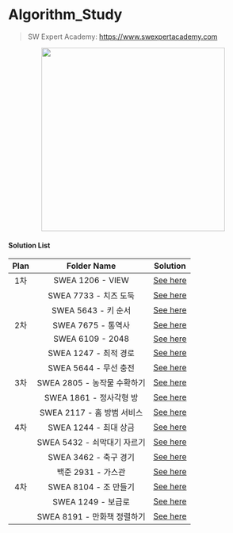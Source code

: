 # Algorithm_Study

> SW Expert Academy: https://www.swexpertacademy.com <br>

<p align="center">
    <a href="https://www.swexpertacademy.com">
        <img width=370 src="https://www.swexpertacademy.com/main/images/sw_img/main_logo.png">
    </a>
</p>

#### Solution List

|        Plan         |     Folder Name     |                                                Solution                                                |
|:-------------------:|:-------------------:|:------------------------------------------------------------------------------------------------------:|
|         1차          |   SWEA 1206 - VIEW  | [See here](https://github.com/LeeSongA/Algorithm_Study/tree/master/SWEA%201206%20-%20VIEW)            |
|                     | SWEA 7733 - 치즈 도둑  | [See here](https://github.com/LeeSongA/Algorithm_Study/tree/master/SWEA%207733%20-%20치즈%20도둑)                |
|                     |  SWEA 5643 - 키 순서  | [See here](https://github.com/LeeSongA/Algorithm_Study/tree/master/SWEA%205643%20-%20키%20순서)                |
|         2차          |   SWEA 7675 - 통역사  | [See here](https://github.com/LeeSongA/Algorithm_Study/tree/master/SWEA%207675%20-%20%ED%86%B5%EC%97%AD%EC%82%AC)                |
|                     |   SWEA 6109 - 2048  | [See here](https://github.com/LeeSongA/Algorithm_Study/tree/master/SWEA%206109%20-%202048)                |
|                     | SWEA 1247 - 최적 경로  | [See here](https://github.com/LeeSongA/Algorithm_Study/tree/master/SWEA%201247%20-%20%EC%B5%9C%EC%A0%81%EA%B2%BD%EB%A1%9C)                |
|                     | SWEA 5644 - 무선 충전  | [See here](https://github.com/LeeSongA/Algorithm_Study/tree/master/SWEA%205644%20-%20무선%20충전)                |
|         3차          | SWEA 2805 - 농작물 수확하기 | [See here](https://github.com/LeeSongA/Algorithm_Study/tree/master/SWEA%202805%20-%20농작물%20수확하기)                |
|                     | SWEA 1861 - 정사각형 방 | [See here](https://github.com/LeeSongA/Algorithm_Study/tree/master/SWEA%202861%20-%20정사각형%20방)                |
|                     | SWEA 2117 - 홈 방범 서비스 | [See here](https://github.com/LeeSongA/Algorithm_Study/tree/master/SWEA%202117%20-%20홈%20방범%20서비스)                |
|         4차          |   SWEA 1244 - 최대 상금  | [See here](https://github.com/LeeSongA/Algorithm_Study/tree/master/SWEA%201244%20-%20최대%20상금)                |
|                     |SWEA 5432 - 쇠막대기 자르기 | [See here](https://github.com/LeeSongA/Algorithm_Study/tree/master/SWEA%205432%20-%20쇠막대%20자르기)                |
|                     | SWEA 3462 - 축구 경기 | [See here](https://github.com/LeeSongA/Algorithm_Study/tree/master/SWEA%203462%20-%20축구%20경기)                |
|                     | 백준 2931 - 가스관 | [See here](https://github.com/LeeSongA/Algorithm_Study/tree/master/백준%202931%20-%20가스관)                |
|         4차          |   SWEA 8104 - 조 만들기 | [See here](https://github.com/LeeSongA/Algorithm_Study/tree/master/SWEA%208014%20-%20%20조%20만들기)                |
|                     |SWEA 1249 - 보급로 | [See here](https://github.com/LeeSongA/Algorithm_Study/tree/master/SWEA%201249%20-%20보급로)                |
|                     | SWEA 8191 - 만화책 정렬하기 | [See here](https://github.com/LeeSongA/Algorithm_Study/tree/master/SWEA%208191%20-%20만화책%20정렬하기)                |